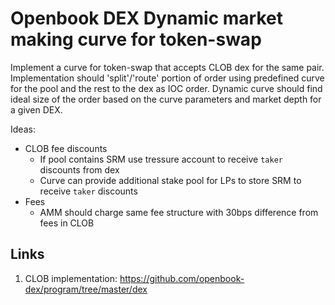# Openbook DEX Dynamic market making curve for token-swap

Implement a curve for token-swap that accepts CLOB dex for the same pair. Implementation should 'split'/'route' portion of order using predefined curve for the pool and the rest to the dex as IOC order. Dynamic curve should find ideal size of the order based on the curve parameters and market depth for a given DEX.

Ideas: 
* CLOB fee discounts 
    - If pool contains SRM use tressure account to receive `taker` discounts from dex
    - Curve can provide additional stake pool for LPs to store SRM to receive `taker` discounts
* Fees
    - AMM should charge same fee structure with 30bps difference from fees in CLOB

## Links
1. CLOB implementation: https://github.com/openbook-dex/program/tree/master/dex
